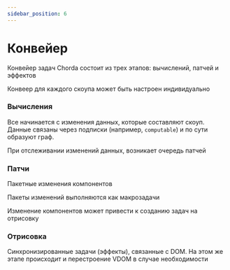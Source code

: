 ```yaml
---
sidebar_position: 6
---
```


# Конвейер

Конвейер задач Chorda состоит из трех этапов: вычислений, патчей и эффектов

Конвеер для каждого скоупа может быть настроен индивидуально

### Вычисления

Все начинается с изменения данных, которые составляют скоуп. Данные связаны через подписки (например, `computable`) и по сути образуют граф. 

При отслеживании изменений данных, возникает очередь патчей

### Патчи

Пакетные изменения компонентов

Пакеты изменений выполняются как макрозадачи

Изменение компонентов может привести к созданию задач на отрисовку

### Отрисовка

Синхронизированные задачи (эффекты), связанные с DOM. На этом же этапе происходит и перестроение VDOM в случае необходимости


